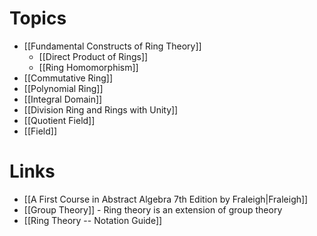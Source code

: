 # Topics
* [[Fundamental Constructs of Ring Theory]]
	* [[Direct Product of Rings]]
	* [[Ring Homomorphism]]
* [[Commutative Ring]]
* [[Polynomial Ring]]
* [[Integral Domain]]
* [[Division Ring and Rings with Unity]]
* [[Quotient Field]]
* [[Field]]

# Links
* [[A First Course in Abstract Algebra 7th Edition by Fraleigh|Fraleigh]]
* [[Group Theory]] - Ring theory is an extension of group theory
* [[Ring Theory -- Notation Guide]]